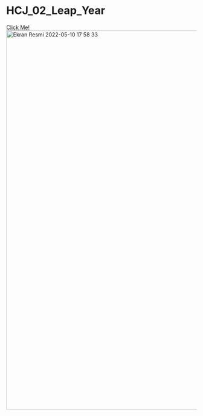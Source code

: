 # HCJ_02_Leap_Year

[Click Me!](https://brs14shn.github.io/HCJ_02_Leap_Year/)
<img width="1000" alt="Ekran Resmi 2022-05-10 17 58 33" src="https://user-images.githubusercontent.com/99876715/167659318-52d93631-c1d7-49ce-8557-a6a40e5e9152.png">
